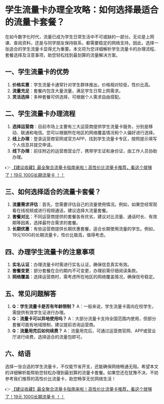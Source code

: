 # 学生流量卡办理全攻略：如何选择最适合的流量卡套餐？

在如今数字化时代，流量已成为学生日常生活中不可或缺的一部分。无论是上网课、查阅资料，还是与同学朋友保持联系，都需要稳定的网络支持。因此，选择一张适合的学生流量卡显得尤为重要。本文将为您详细解析学生流量卡的办理流程、套餐选择及注意事项，助您轻松找到最划算的流量解决方案。

## 一、学生流量卡的优势

1. **价格实惠**：学生流量卡通常针对学生群体推出，价格相对较低，性价比高。
2. **流量充足**：套餐内包含大量流量，满足学生日常上网需求。
3. **灵活选择**：多种套餐可供选择，可根据个人需求自由搭配。

## 二、学生流量卡办理流程

1. **选择运营商**：目前市场上主要有三大运营商提供学生流量卡服务，分别是移动、联通和电信。您可以根据所在地区的网络覆盖情况和个人偏好进行选择。
2. **线上办理**：登录运营商官网或官方APP，找到学生流量卡专区，按照提示填写个人信息并提交申请。
3. **线下办理**：前往附近的运营商营业厅，携带学生证和身份证，由工作人员协助办理。

👉 [【建议收藏】最全聚合流量卡指南来啦！高性价比流量卡推荐，看这个就够了！19元 100G长期流量卡 ！！](https://bit.ly/Liuliangka)

## 三、如何选择适合的流量卡套餐？

1. **流量需求评估**：首先，您需要评估自己的流量使用情况。例如，如果您经常观看在线视频或进行视频通话，建议选择大流量套餐。
2. **套餐对比**：不同运营商提供的套餐各有优劣，建议对比流量、通话时长、有效期等因素，选择最符合需求的套餐。
3. **长期优惠**：有些运营商提供长期优惠套餐，适合长期使用流量的学生。例如，19元100G的长期流量卡，性价比极高，值得考虑。

## 四、办理学生流量卡的注意事项

1. **实名认证**：办理流量卡时需进行实名认证，确保信息真实有效。
2. **套餐变更**：部分套餐在合约期内不可变更，办理前需仔细阅读条款。
3. **网络覆盖**：选择运营商时，需考虑所在地区的网络覆盖情况，确保信号稳定。

## 五、常见问题解答

1. **Q：学生流量卡是否有年龄限制？**
   A：一般来说，学生流量卡面向在校学生，需提供有效学生证进行办理。
2. **Q：流量卡可以异地使用吗？**
   A：大部分流量卡支持全国范围内使用，但部分套餐可能有地域限制，建议提前咨询运营商。
3. **Q：流量用完后如何续费？**
   A：流量用完后，可通过运营商官网、APP或营业厅进行续费，选择适合的流量包即可。

## 六、结语

选择一张合适的学生流量卡，不仅能节省开支，还能确保网络畅通无阻。希望本文的详细解析能帮助您轻松办理到最划算的流量卡套餐。如果您还在犹豫不决，不妨参考我们推荐的高性价比流量卡，助您畅享无忧网络生活！

👉 [【建议收藏】最全聚合流量卡指南来啦！高性价比流量卡推荐，看这个就够了！19元 100G长期流量卡 ！！](https://bit.ly/Liuliangka)